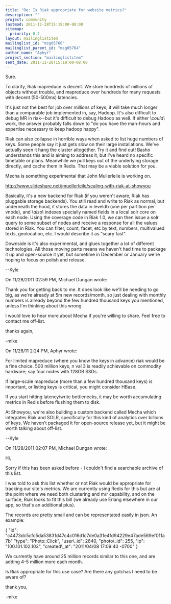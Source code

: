 ```yaml
---
title: "Re: Is Riak appropriate for website metrics?"
description: ""
project: community
lastmod: 2011-11-28T15:19:00-08:00
sitemap:
  priority: 0.2
layout: mailinglistitem
mailinglist_id: "msg05766"
mailinglist_parent_id: "msg05764"
author_name: "Aphyr"
project_section: "mailinglistitem"
sent_date: 2011-11-28T15:19:00-08:00
---
```


Sure.

To clarify, Riak mapreduce is decent. We store hundreds of millions of 
objects without trouble, and mapreduce over hundreds for many requests 
with decent (50-500ms) latencies.


It's just not the best for job over millions of keys; it will take much 
longer than a comparable job implemented in, say, Hadoop. It's also 
difficult to debug MR in riak--but it's difficult to debug Hadoop as 
well. If either \\*could\\* work, the answer probably falls down to "do you 
have the man-hours and expertise necessary to keep hadoop happy".


Riak can also collapse in horrible ways when asked to list huge numbers 
of keys. Some people say it just gets slow on their large installations. 
We've actually seen it hang the cluster altogether. Try it and find out! 
Basho understands this and is aiming to address it, but I've heard no 
specific timetable or plans. Meanwhile we pull keys out of the 
underlying storage directly, and cache them in Redis. That may be a 
viable solution for you.


Mecha is something experimental that John Mullerleile is working on.

http://www.slideshare.net/jmuellerleile/scaling-with-riak-at-showyou

Basically, it's a new backend for Riak (if you weren't aware, Riak has 
pluggable storage backends). You still read and write to Riak as normal, 
but underneath the hood, it stores the data in leveldb (one per 
partition per vnode), and \\*also\\* indexes specially named fields in a 
local solr core on each node. Using the coverage code in Riak 1.0, we 
can then issue a solr query to some subset of nodes and receive a 
response for all the values stored in Riak. You can filter, count, 
facet, etc by text, numbers, multivalued texts, geolocation, etc. I 
would describe it as "scary fast".


Downside is it's also experimental, and glues together a lot of 
different technologies. All those moving parts means we haven't had time 
to package it up and open-source it yet, but sometime in December or 
January we're hoping to focus on polish and release.


--Kyle

On 11/28/2011 02:59 PM, Michael Dungan wrote:

Thank you for getting back to me. It does look like we'll be needing to
go big, as we're already at 5m new records/month, so just dealing with
monthly numbers is already beyond the few hundred thousand keys you
mentioned, unless I'm thinking about this wrong.

I would love to hear more about Mecha if you're willing to share. Feel
free to contact me off-list.

thanks again,

-mike


On 11/28/11 2:24 PM, Aphyr wrote:

For limited mapreduce (where you know the keys in advance) riak would be
a fine choice. 500 million keys, n val 3 is readily achievable on
commodity hardware; say four nodes with 128GB SSDs.

If large-scale mapreduce (more than a few hundred thousand keys) is
important, or listing keys is critical, you might consider HBase.

If you start hitting latency/write bottlenecks, it may be worth
accumulating metrics in Redis before flushing them to disk.

At Showyou, we're also building a custom backend called Mecha which
integrates Riak and SOLR, specifically for this kind of analytics over
billions of keys. We haven't packaged it for open-source release yet,
but it might be worth talking about off-list.

--Kyle

On 11/28/2011 02:07 PM, Michael Dungan wrote:

Hi,

Sorry if this has been asked before - I couldn't find a searchable
archive of this list.

I was told to ask this list whether or not Riak would be appropriate for
tracking our site's metrics. We are currently using Redis for this but
are at the point where we need both clustering and m/r capability, and
on the surface, Riak looks to fit this bill (we already use Erlang
elsewhere in our app, so that's an additional plus).

The records are pretty small and can be representated easily in json. An
example:

{
"id": "c4473dc5cfc5da53831d47c4c016d1c7de0a31e4fd94229e47ade569ef011a7b"
"type": "Photo::Click",
"user\\_id": 2640,
"photo\\_id": 255,
"ip": "100.101.102.103",
"created\\_at": "2011/04/08 17:09:40 -0700"
}

We currently have around 25 million records similar to this one, and are
adding 4-5 million more each month.

Is Riak appropriate for this use case? Are there any gotchas I need to
be aware of?

thank you,

-mike
